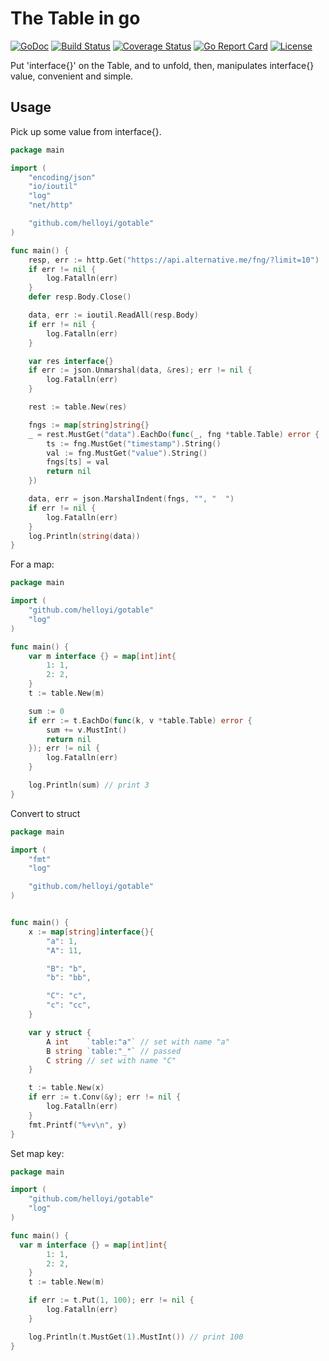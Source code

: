 # The Table in go

[![GoDoc](https://godoc.org/github.com/helloyi/gotable?status.svg)](https://godoc.org/github.com/helloyi/gotable) [![Build Status](https://travis-ci.com/helloyi/gotable.svg?branch=master)](https://travis-ci.com/helloyi/gotable) [![Coverage Status](https://coveralls.io/repos/github/helloyi/gotable/badge.svg?branch=master)](https://coveralls.io/github/helloyi/gotable?branch=master) [![Go Report Card](https://goreportcard.com/badge/github.com/helloyi/gotable)](https://goreportcard.com/report/github.com/helloyi/gotable) [![License](https://img.shields.io/github/license/helloyi/gotable)](https://github.com/helloyi/gotable/blob/master/LICENSE)

Put 'interface{}' on the Table, and to unfold, then, manipulates interface{} value, convenient and simple.

## Usage

Pick up some value from interface{}.
```go
package main

import (
	"encoding/json"
	"io/ioutil"
	"log"
	"net/http"

	"github.com/helloyi/gotable"
)

func main() {
	resp, err := http.Get("https://api.alternative.me/fng/?limit=10")
	if err != nil {
		log.Fatalln(err)
	}
	defer resp.Body.Close()

	data, err := ioutil.ReadAll(resp.Body)
	if err != nil {
		log.Fatalln(err)
	}

	var res interface{}
	if err := json.Unmarshal(data, &res); err != nil {
		log.Fatalln(err)
	}

	rest := table.New(res)

	fngs := map[string]string{}
	_ = rest.MustGet("data").EachDo(func(_, fng *table.Table) error {
		ts := fng.MustGet("timestamp").String()
		val := fng.MustGet("value").String()
		fngs[ts] = val
		return nil
	})

	data, err = json.MarshalIndent(fngs, "", "  ")
	if err != nil {
		log.Fatalln(err)
	}
	log.Println(string(data))
}
```

For a map:
```go
package main

import (
	"github.com/helloyi/gotable"
	"log"
)

func main() {
	var m interface {} = map[int]int{
		1: 1,
		2: 2,
	}
	t := table.New(m)

	sum := 0
	if err := t.EachDo(func(k, v *table.Table) error {
		sum += v.MustInt()
		return nil
	}); err != nil {
		log.Fatalln(err)
	}

	log.Println(sum) // print 3
}
```

Convert to struct
```go
package main

import (
	"fmt"
	"log"

	"github.com/helloyi/gotable"
)


func main() {
	x := map[string]interface{}{
		"a": 1,
		"A": 11,

		"B": "b",
		"b": "bb",

		"C": "c",
		"c": "cc",
	}

	var y struct {
		A int    `table:"a"` // set with name "a"
		B string `table:"_"` // passed
		C string // set with name "C"
	}

	t := table.New(x)
	if err := t.Conv(&y); err != nil {
		log.Fatalln(err)
	}
	fmt.Printf("%+v\n", y)
}
```

Set map key:
```go
package main

import (
	"github.com/helloyi/gotable"
	"log"
)

func main() {
  var m interface {} = map[int]int{
		1: 1,
		2: 2,
	}
	t := table.New(m)

	if err := t.Put(1, 100); err != nil {
		log.Fatalln(err)
	}

	log.Println(t.MustGet(1).MustInt()) // print 100
}
```
